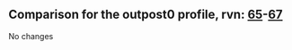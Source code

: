 ## Comparison for the outpost0 profile, rvn: [65](https://github.com/PRO100KatYT/FortniteProfileRevisions/tree/main/profiles/outpost0/65%20outpost0.json)-[67](https://github.com/PRO100KatYT/FortniteProfileRevisions/tree/main/profiles/outpost0/67%20outpost0.json)

No changes
